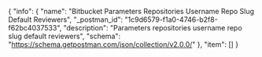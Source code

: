 {
  "info": {
    "name": "Bitbucket Parameters Repositories Username Repo Slug Default Reviewers",
    "_postman_id": "1c9d6579-f1a0-4746-b2f8-f62bc4037533",
    "description": "Parameters repositories username repo slug default reviewers",
    "schema": "https://schema.getpostman.com/json/collection/v2.0.0/"
  },
  "item": []
}